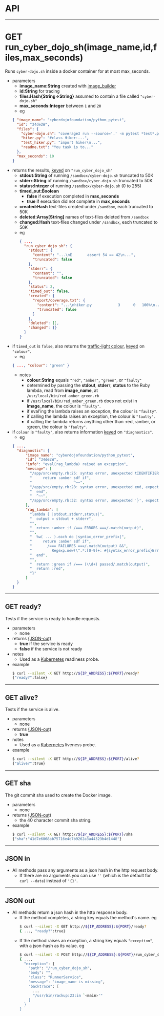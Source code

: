 # API

- - - -
# GET run_cyber_dojo_sh(image_name,id,files,max_seconds)
Runs `cyber-dojo.sh` inside a docker container for at most max_seconds.
- parameters
  * **image_name:String** created with [image_builder](https://github.com/cyber-dojo-languages/image_builder)
  * **id:String** for tracing
  * **files:Hash{String=>String}** assumed to contain a file called `"cyber-dojo.sh"`
  * **max_seconds:Integer** between `1` and `20`
  * eg
  ```json
  { "image_name": "cyberdojofoundation/python_pytest",
    "id": "34de2W",
    "files": {
      "cyber-dojo.sh": "coverage3 run --source='.' -m pytest *test*.py\n...",      
      "hiker.py": "#class Hiker:...",
      "test_hiker.py": "import hiker\n...",
      "readme.txt": "You task is to..."
    },
    "max_seconds": 10
  }
  ```
- returns the results, [keyed](#json-out) on `"run_cyber_dojo_sh"`
  * **stdout:String** of running `/sandbox/cyber-dojo.sh` truncated to 50K
  * **stderr:String** of running `/sandbox/cyber-dojo.sh` truncated to 50K
  * **status:Integer** of running `/sandbox/cyber-dojo.sh` (0 to 255)
  * **timed_out:Boolean**
    * **false** if execution completed in **max_seconds**
    * **true** if execution did not complete in **max_seconds**
  * **created:Hash** text-files created under `/sandbox`, each truncated to 50K
  * **deleted:Array[String]** names of text-files deleted from `/sandbox`
  * **changed:Hash** text-files changed under `/sandbox`, each truncated to 50K
  * eg
    ```json
    { ...,
      "run_cyber_dojo_sh": {
        "stdout": {
          "content": "...\nE       assert 54 == 42\n...",
          "truncated": false
        },
        "stderr": {
          "content": "",
          "truncated": false
        },
        "status": 2,
        "timed_out": false,
        "created": {
          "report/coverage.txt": {
            "content": "...\nhiker.py            3      0   100%\n...",
            "truncated": false
          }
        },
        "deleted": [],
        "changed": {}
      }
    }
    ```
- if `timed_out` is `false`, also returns the
[traffic-light colour](http://blog.cyber-dojo.org/2014/10/cyber-dojo-traffic-lights.html),
 [keyed](#json-out) on `"colour"`.
  * eg
  ```json
  { ..., "colour": "green" }
  ```
  - notes
    * **colour:String** equals `"red"`, `"amber"`, `"green"`, or `"faulty"`
    * determined by passing the **stdout**, **stderr**, **status**
to the Ruby lambda, read from **image_name**, at `/usr/local/bin/red_amber_green.rb`
    * if `/usr/local/bin/red_amber_green.rb` does not exist in **image_name**, the colour is `"faulty"`.
    * if eval'ing the lambda raises an exception, the colour is `"faulty"`.
    * if calling the lambda raises an exception, the colour is `"faulty"`.
    * if calling the lambda returns anything other than :red, :amber, or :green, the colour is `"faulty"`.
- if `colour` is `"faulty"`, also returns information [keyed](#json-out) on `"diagnostics"`.
  * eg    
  ```json
  { ...,
    "diagnostic": {
        "image_name": "cyberdojofoundation/python_pytest",
        "id": "34de2W",
        "info": "eval(rag_lambda) raised an exception",
        "message": [
          "/app/src/empty.rb:25: syntax error, unexpected tIDENTIFIER, expecting end",
          "     return :amber sdf if",
          "                   ^~~",
          "/app/src/empty.rb:28: syntax error, unexpected end, expecting '}'",
          "  end",
          "  ^~~",
          "/app/src/empty.rb:32: syntax error, unexpected '}', expecting end-of-input"
        ],
        "rag_lambda": [
          "lambda { |stdout,stderr,status|",
          "  output = stdout + stderr",
          "",
          "  return :amber if /=== ERRORS ===/.match(output)",
          "",
          "  %w( ... ).each do |syntax_error_prefix|",
          "     return :amber sdf if",
          "       /=== FAILURES ===/.match(output) &&",
          "         Regexp.new(\".*:[0-9]+: #{syntax_error_prefix}Error\").match(output)",
          "  end",
          "",
          "  return :green if /=== (\\d+) passed/.match(output)",
          "  return :red",
          "}"
        ]
    }
  }
  ```

- - - -
## GET ready?
Tests if the service is ready to handle requests.
- parameters
  * none
- returns [(JSON-out)](#json-out)
  * **true** if the service is ready
  * **false** if the service is not ready
- notes
  * Used as a [Kubernetes](https://kubernetes.io/) readiness probe.
- example
  ```bash     
  $ curl --silent -X GET http://${IP_ADDRESS}:${PORT}/ready?
  {"ready?":false}
  ```

- - - -
## GET alive?
Tests if the service is alive.  
- parameters
  * none
- returns [(JSON-out)](#json-out)
  * **true**
- notes
  * Used as a [Kubernetes](https://kubernetes.io/) liveness probe.  
- example
  ```bash     
  $ curl --silent -X GET http://${IP_ADDRESS}:${PORT}/alive?
  {"alive?":true}
  ```

- - - -
## GET sha
The git commit sha used to create the Docker image.
- parameters
  * none
- returns [(JSON-out)](#json-out)
  * the 40 character commit sha string.
- example
  ```bash     
  $ curl --silent -X GET http://${IP_ADDRESS}:${PORT}/sha
  {"sha":"41d7e6068ab75716e4c7b9262a3a44323b4d1448"}
  ```

- - - -
## JSON in
- All methods pass any arguments as a json hash in the http request body.
  * If there are no arguments you can use `''` (which is the default
    for `curl --data`) instead of `'{}'`.

- - - -
## JSON out      
- All methods return a json hash in the http response body.
  * If the method completes, a string key equals the method's name. eg
    ```bash
    $ curl --silent -X GET http://${IP_ADDRESS}:${PORT}/ready?
    { ..., "ready?":true}
    ```
  * If the method raises an exception, a string key equals `"exception"`, with
    a json-hash as its value. eg
    ```bash
    $ curl --silent -X POST http://${IP_ADDRESS}:${PORT}/run_cyber_dojo_sh | jq      
    { ...,
      "exception": {
        "path": "/run_cyber_dojo_sh",
        "body": "",
        "class": "RunnerService",
        "message": "image_name is missing",
        "backtrace": [
          ...
          "/usr/bin/rackup:23:in `<main>'"
        ]
      }
    }
    ```
